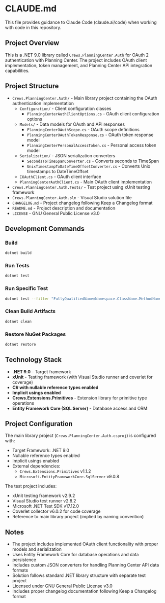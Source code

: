 # CLAUDE.md

This file provides guidance to Claude Code (claude.ai/code) when working with code in this repository.

## Project Overview

This is a .NET 9.0 library called `Crews.PlanningCenter.Auth` for OAuth 2 authentication with Planning Center. The project includes OAuth client implementation, token management, and Planning Center API integration capabilities.

## Project Structure

- `Crews.PlanningCenter.Auth/` - Main library project containing the OAuth authentication implementation
  - `Configuration/` - Client configuration classes
    - `PlanningCenterAuthClientOptions.cs` - OAuth client configuration options
  - `Models/` - Data models for OAuth and API responses
    - `PlanningCenterOAuthScope.cs` - OAuth scope definitions
    - `PlanningCenterOAuthTokenResponse.cs` - OAuth token response model
    - `PlanningCenterPersonalAccessToken.cs` - Personal access token model
  - `Serialization/` - JSON serialization converters
    - `SecondsToTimeSpanConverter.cs` - Converts seconds to TimeSpan
    - `UnixTimestampToDateTimeOffsetConverter.cs` - Converts Unix timestamps to DateTimeOffset
  - `IOAuthClient.cs` - OAuth client interface
  - `PlanningCenterAuthClient.cs` - Main OAuth client implementation
- `Crews.PlanningCenter.Auth.Tests/` - Test project using xUnit testing framework
- `Crews.PlanningCenter.Auth.sln` - Visual Studio solution file
- `CHANGELOG.md` - Project changelog following Keep a Changelog format
- `README.md` - Project description and documentation
- `LICENSE` - GNU General Public License v3.0

## Development Commands

### Build
```bash
dotnet build
```

### Run Tests
```bash
dotnet test
```

### Run Specific Test
```bash
dotnet test --filter "FullyQualifiedName=Namespace.ClassName.MethodName"
```

### Clean Build Artifacts
```bash
dotnet clean
```

### Restore NuGet Packages
```bash
dotnet restore
```

## Technology Stack

- **.NET 9.0** - Target framework
- **xUnit** - Testing framework (with Visual Studio runner and coverlet for coverage)
- **C# with nullable reference types enabled**
- **Implicit usings enabled**
- **Crews.Extensions.Primitives** - Extension library for primitive type operations
- **Entity Framework Core (SQL Server)** - Database access and ORM

## Project Configuration

The main library project (`Crews.PlanningCenter.Auth.csproj`) is configured with:
- Target Framework: .NET 9.0
- Nullable reference types enabled
- Implicit usings enabled
- External dependencies:
  - `Crews.Extensions.Primitives` v1.1.2
  - `Microsoft.EntityFrameworkCore.SqlServer` v9.0.8

The test project includes:
- xUnit testing framework v2.9.2
- Visual Studio test runner v2.8.2
- Microsoft .NET Test SDK v17.12.0
- Coverlet collector v6.0.2 for code coverage
- Reference to main library project (implied by naming convention)

## Notes

- The project includes implemented OAuth client functionality with proper models and serialization
- Uses Entity Framework Core for database operations and data persistence
- Includes custom JSON converters for handling Planning Center API data formats
- Solution follows standard .NET library structure with separate test project
- Licensed under GNU General Public License v3.0
- Includes proper changelog documentation following Keep a Changelog format